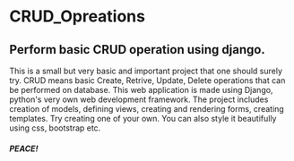 # CRUD_Opreations

## Perform basic CRUD operation using django.

This is a small but very basic and important project that one should surely try. CRUD means basic Create, Retrive, Update, Delete operations that can be performed on database. 
This web application is made using Django, python's very own web development framework. The project includes creation of models, defining views, creating and rendering forms, creating templates.
Try creating one of your own. You can also style it beautifully using css, bootstrap etc.

##### PEACE!
